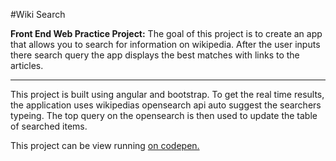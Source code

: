 #Wiki Search

**Front End Web Practice Project:** The goal of this project is to create an app that allows you to search for information on wikipedia. After the user inputs there search query the app displays the best matches with links to the articles.

------------

This project is built using angular and bootstrap. To get the real time results, the application uses wikipedias opensearch api auto suggest the searchers typeing. The top query on the opensearch is then used to update the table of searched items. 

This project can be view running [on codepen.](http://codepen.io/VanVlack/full/bdYadm)